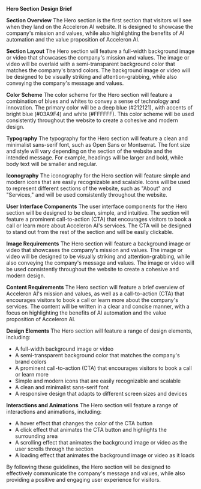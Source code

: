 **Hero Section Design Brief**

**Section Overview**
The Hero section is the first section that visitors will see when they land on the Acceleron AI website. It is designed to showcase the company's mission and values, while also highlighting the benefits of AI automation and the value proposition of Acceleron AI.

**Section Layout**
The Hero section will feature a full-width background image or video that showcases the company's mission and values. The image or video will be overlaid with a semi-transparent background color that matches the company's brand colors. The background image or video will be designed to be visually striking and attention-grabbing, while also conveying the company's message and values.

**Color Scheme**
The color scheme for the Hero section will feature a combination of blues and whites to convey a sense of technology and innovation. The primary color will be a deep blue (#212121), with accents of bright blue (#03A9F4) and white (#FFFFFF). This color scheme will be used consistently throughout the website to create a cohesive and modern design.

**Typography**
The typography for the Hero section will feature a clean and minimalist sans-serif font, such as Open Sans or Montserrat. The font size and style will vary depending on the section of the website and the intended message. For example, headings will be larger and bold, while body text will be smaller and regular.

**Iconography**
The iconography for the Hero section will feature simple and modern icons that are easily recognizable and scalable. Icons will be used to represent different sections of the website, such as "About" and "Services," and will be used consistently throughout the website.

**User Interface Components**
The user interface components for the Hero section will be designed to be clean, simple, and intuitive. The section will feature a prominent call-to-action (CTA) that encourages visitors to book a call or learn more about Acceleron AI's services. The CTA will be designed to stand out from the rest of the section and will be easily clickable.

**Image Requirements**
The Hero section will feature a background image or video that showcases the company's mission and values. The image or video will be designed to be visually striking and attention-grabbing, while also conveying the company's message and values. The image or video will be used consistently throughout the website to create a cohesive and modern design.

**Content Requirements**
The Hero section will feature a brief overview of Acceleron AI's mission and values, as well as a call-to-action (CTA) that encourages visitors to book a call or learn more about the company's services. The content will be written in a clear and concise manner, with a focus on highlighting the benefits of AI automation and the value proposition of Acceleron AI.

**Design Elements**
The Hero section will feature a range of design elements, including:

* A full-width background image or video
* A semi-transparent background color that matches the company's brand colors
* A prominent call-to-action (CTA) that encourages visitors to book a call or learn more
* Simple and modern icons that are easily recognizable and scalable
* A clean and minimalist sans-serif font
* A responsive design that adapts to different screen sizes and devices

**Interactions and Animations**
The Hero section will feature a range of interactions and animations, including:

* A hover effect that changes the color of the CTA button
* A click effect that animates the CTA button and highlights the surrounding area
* A scrolling effect that animates the background image or video as the user scrolls through the section
* A loading effect that animates the background image or video as it loads

By following these guidelines, the Hero section will be designed to effectively communicate the company's message and values, while also providing a positive and engaging user experience for visitors.